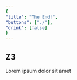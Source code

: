 ```yaml
---
{
"title": "The End!",
"buttons": ["./"],
"drink": [false]
}
---
```


## Z3  
Lorem ipsum dolor sit amet